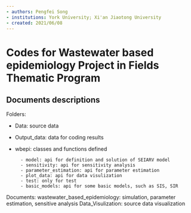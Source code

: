 ```yaml
---
- authors: Pengfei Song
- institutions: York University; Xi'an Jiaotong University
- created: 2021/06/08
---
```

# Codes for  Wastewater based epidemiology Project in Fields Thematic  Program

## Documents descriptions

Folders:
- Data: source data
- Output_data: data for coding results
- wbepi: classes and functions defined
  
        - model: api for definition and solution of SEIARV model
        - sensitivity: api for sensitivity analysis
        - parameter_estimation: api for parameter estimation
        - plot_data: api for data visulization
        - test: only for test
        - basic_models: api for some basic models, such as SIS, SIR
  
Documents:
wastewater_based_epidemiology: simulation, parameter estimation,
                              sensitive analysis
Data_Visulization: source data visualization